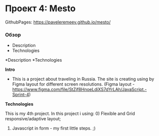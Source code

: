# Проект 4: Mesto

GithubPages:  https://paveleremeev.github.io/mesto/

### Обзор
* Description
* Technologies

*Description
*Technologies

**Intro**

* This is a project about traveling in Russia. The site is creating using by Figma layout for different screen resolutions.
 (Figma layout - https://www.figma.com/file/StZjf8HnoeLdiXS7dYrLAh/JavaScript.-Sprint-4)

**Technologies**

This is my 4th project. In this project i using:
0) Flexible and Grid responsive/adaptive layout;
1) Javascript in form - my first little steps. ;)
